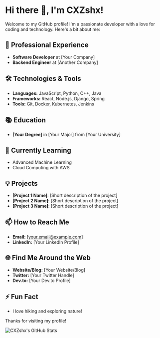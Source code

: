 # Hi there 👋, I'm CXZshx!

Welcome to my GitHub profile! I'm a passionate developer with a love for coding and technology. Here's a bit about me:

## 💼 Professional Experience
- **Software Developer** at [Your Company]
- **Backend Engineer** at [Another Company]

## 🛠 Technologies & Tools
- **Languages:** JavaScript, Python, C++, Java
- **Frameworks:** React, Node.js, Django, Spring
- **Tools:** Git, Docker, Kubernetes, Jenkins

## 📚 Education
- **[Your Degree]** in [Your Major] from [Your University]

## 🌱 Currently Learning
- Advanced Machine Learning
- Cloud Computing with AWS

## 💡 Projects
- **[Project 1 Name]**: [Short description of the project]
- **[Project 2 Name]**: [Short description of the project]
- **[Project 3 Name]**: [Short description of the project]

## 📫 How to Reach Me
- **Email:** [your.email@example.com]
- **LinkedIn:** [Your LinkedIn Profile]

## 🌐 Find Me Around the Web
- **Website/Blog:** [Your Website/Blog]
- **Twitter:** [Your Twitter Handle]
- **Dev.to:** [Your Dev.to Profile]

## ⚡ Fun Fact
- I love hiking and exploring nature!

Thanks for visiting my profile!

![CXZshx's GitHub Stats](https://github-readme-stats.vercel.app/api?username=CXZshx&show_icons=true&theme=radical)
